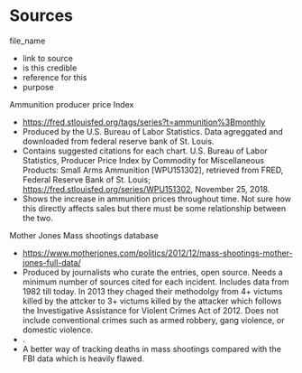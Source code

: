 # Sources

file_name
- link to source
- is this credible
- reference for this
- purpose
    
Ammunition producer price Index 
- https://fred.stlouisfed.org/tags/series?t=ammunition%3Bmonthly
- Produced by the U.S. Bureau of Labor Statistics. Data agreggated and downloaded from federal reserve bank of St. Louis.
- Contains suggested citations for each chart. U.S. Bureau of Labor Statistics, Producer Price Index by Commodity for Miscellaneous Products: Small Arms Ammunition [WPU151302], retrieved from FRED, Federal Reserve Bank of St. Louis; https://fred.stlouisfed.org/series/WPU151302, November 25, 2018.
- Shows the increase in ammunition prices throughout time. Not sure how this directly affects sales but there must be some relationship between the two. 
    
Mother Jones Mass shootings database
- https://www.motherjones.com/politics/2012/12/mass-shootings-mother-jones-full-data/ 
- Produced by journalists who curate the entries, open source. Needs a minimum number of sources cited for each incident. Includes data from 1982 till today. In 2013 they chaged their methodolgy from 4+ victums killed by the attcker to 3+ victums killed by the attacker which follows the  Investigative Assistance for Violent Crimes Act of 2012. Does not include conventional crimes such as armed robbery, gang violence, or domestic violence. 
- .
- A better way of tracking deaths in mass shootings compared with the FBI data which is heavily flawed.
    
